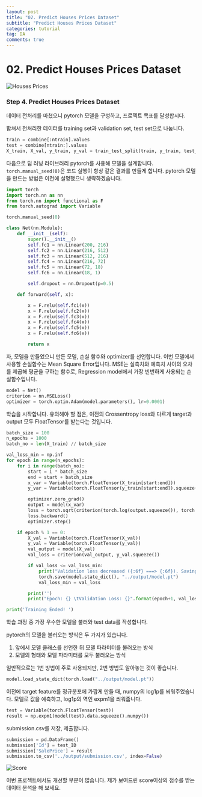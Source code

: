 ```yaml
---
layout: post
title: "02. Predict Houses Prices Dataset"
subtitle: "Predict Houses Prices Dataset"
categories: tutorial
tag: DA
comments: true
---
```

# 02. Predict Houses Prices Dataset

![Houses Prices](https://github.com/PlanNoa/Deep-Learning-from-Scratch-for-newbie/raw/master/%5B2.%20Regression%20Problem-Houses%20Prices%5D/imgs/00.houses%20prices.jpg)

### Step 4. Predict Houses Prices Dataset

데이터 전처리를 마쳤으니 pytorch 모델을 구성하고, 프로젝트 목표를 달성합시다.

합쳐서 전처리한 데이터를 training set과 validation set, test set으로 나눕니다.

```python
train = combine[:ntrain].values
test = combine[ntrain:].values
X_train, X_val, y_train, y_val = train_test_split(train, y_train, test_size=0.1)
```

다음으로 딥 러닝 라이브러리 pytorch를 사용해 모델을 설계합니다. `torch.manual_seed(0)`은 코드 실행이 항상 같은 결과를 만들게 합니다. pytorch 모델을 만드는 방법은 이전에 설명했으니 생략하겠습니다.

```python
import torch
import torch.nn as nn
from torch.nn import functional as F
from torch.autograd import Variable

torch.manual_seed(0)

class Net(nn.Module):
    def __init__(self):
        super().__init__()
        self.fc1 = nn.Linear(200, 216)
        self.fc2 = nn.Linear(216, 512)
        self.fc3 = nn.Linear(512, 216)
        self.fc4 = nn.Linear(216, 72)
        self.fc5 = nn.Linear(72, 18)
        self.fc6 = nn.Linear(18, 1)

        self.dropout = nn.Dropout(p=0.5)

    def forward(self, x):

        x = F.relu(self.fc1(x))
        x = F.relu(self.fc2(x))
        x = F.relu(self.fc3(x))
        x = F.relu(self.fc4(x))
        x = F.relu(self.fc5(x))
        x = F.relu(self.fc6(x))

        return x
```

자, 모델을 만들었으니 만든 모델, 손실 함수와 optimizer를 선언합니다. 이번 모델에서 사용할 손실함수는 Mean Square Error입니다. MSE는 실측치와 예측치 사이의 오차를 제곱해 평균을 구하는 함수로, Regression model에서 가장 빈번하게 사용되는 손실함수입니다.

```python
model = Net()
criterion = nn.MSELoss()
optimizer = torch.optim.Adam(model.parameters(), lr=0.0001)
```

학습을 시작합니다. 유의해야 할 점은, 이전의 Crossentropy loss와 다르게 target과 output 모두 FloatTensor를 받는다는 것입니다.

```python
batch_size = 100
n_epochs = 1000
batch_no = len(X_train) // batch_size

val_loss_min = np.inf
for epoch in range(n_epochs):
    for i in range(batch_no):
        start = i * batch_size
        end = start + batch_size
        x_var = Variable(torch.FloatTensor(X_train[start:end]))
        y_var = Variable(torch.FloatTensor(y_train[start:end]).squeeze())

        optimizer.zero_grad()
        output = model(x_var)
        loss = torch.sqrt(criterion(torch.log(output.squeeze()), torch.log(y_var)))
        loss.backward()
        optimizer.step()

    if epoch % 1 == 0:
        X_val = Variable(torch.FloatTensor(X_val))
        y_val = Variable(torch.FloatTensor(y_val))
        val_output = model(X_val)
        val_loss = criterion(val_output, y_val.squeeze())

        if val_loss <= val_loss_min:
            print("Validation loss decreased ({:6f} ===> {:6f}). Saving the model...".format(val_loss_min, val_loss))
            torch.save(model.state_dict(), "../output/model.pt")
            val_loss_min = val_loss

        print('')
        print("Epoch: {} \tValidation Loss: {}".format(epoch+1, val_loss))

print('Training Ended! ')
```

학습 과정 중 가장 우수한 모델을 불러와 test data를 작성합니다.

pytorch의 모델을 불러오는 방식은 두 가지가 있습니다. 
1. 앞에서 모델 클래스를 선언한 뒤 모델 파라미터를 불러오는 방식
2. 모델의 형태와 모델 파라미터를 모두 불러오는 방식

일반적으로는 1번 방법이 주로 사용되지만, 2번 방법도 알아놓는 것이 좋습니다.

```python
model.load_state_dict(torch.load("../output/model.pt"))
```

이전에 target feature를 정규분포에 가깝게 만들 때, numpy의 log1p를 씌워주었습니다. 모델로 값을 예측하고, log1p의 역인 expm1을 씌워줍니다.

```python
test = Variable(torch.FloatTensor(test))
result = np.expm1(model(test).data.squeeze().numpy())
```

submission.csv를 저장, 제출합니다.

```python
submission = pd.DataFrame()
submission['Id'] = test_ID
submission['SalePrice'] = result
submission.to_csv('../output/submission.csv', index=False)
```

![Score](https://github.com/PlanNoa/Deep-Learning-from-Scratch-for-newbie/raw/master/%5B2.%20Regression%20Problem-Houses%20Prices%5D/imgs/02.Score.JPG)

이번 프로젝트에서도 개선할 부분이 많습니다. 제가 보여드린 score이상의 점수를 받는 데이터 분석을 해 보세요.
